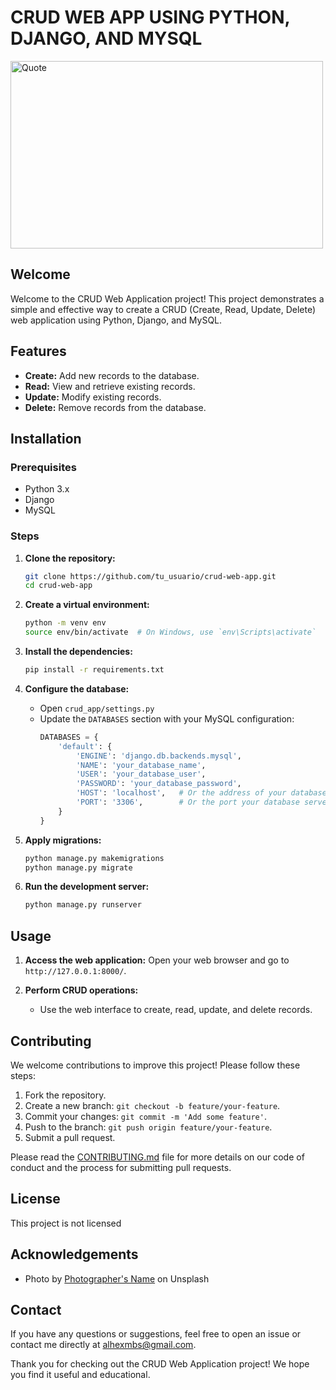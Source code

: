 # CRUD WEB APP USING PYTHON, DJANGO, AND MYSQL

<img src="https://images.unsplash.com/photo-1718414738167-0dd5de626229?q=80&w=870&auto=format&fit=crop&ixlib=rb-4.0.3&ixid=M3wxMjA3fDB8MHxwaG90by1wYWdlfHx8fGVufDB8fHx8fA%3D%3D" alt="Quote" width="500" height="300"/>

## Welcome
Welcome to the CRUD Web Application project! This project demonstrates a simple and effective way to create a CRUD (Create, Read, Update, Delete) web application using Python, Django, and MySQL.

## Features
- **Create:** Add new records to the database.
- **Read:** View and retrieve existing records.
- **Update:** Modify existing records.
- **Delete:** Remove records from the database.

## Installation

### Prerequisites
- Python 3.x
- Django
- MySQL

### Steps
1. **Clone the repository:**
    ```bash
    git clone https://github.com/tu_usuario/crud-web-app.git
    cd crud-web-app
    ```

2. **Create a virtual environment:**
    ```bash
    python -m venv env
    source env/bin/activate  # On Windows, use `env\Scripts\activate`
    ```

3. **Install the dependencies:**
    ```bash
    pip install -r requirements.txt
    ```

4. **Configure the database:**
    - Open `crud_app/settings.py`
    - Update the `DATABASES` section with your MySQL configuration:
      ```python
      DATABASES = {
          'default': {
              'ENGINE': 'django.db.backends.mysql',
              'NAME': 'your_database_name',
              'USER': 'your_database_user',
              'PASSWORD': 'your_database_password',
              'HOST': 'localhost',   # Or the address of your database server
              'PORT': '3306',        # Or the port your database server is using
          }
      }
      ```

5. **Apply migrations:**
    ```bash
    python manage.py makemigrations
    python manage.py migrate
    ```

6. **Run the development server:**
    ```bash
    python manage.py runserver
    ```

## Usage
1. **Access the web application:**
   Open your web browser and go to `http://127.0.0.1:8000/`.

2. **Perform CRUD operations:**
   - Use the web interface to create, read, update, and delete records.

## Contributing
We welcome contributions to improve this project! Please follow these steps:
1. Fork the repository.
2. Create a new branch: `git checkout -b feature/your-feature`.
3. Commit your changes: `git commit -m 'Add some feature'`.
4. Push to the branch: `git push origin feature/your-feature`.
5. Submit a pull request.

Please read the [CONTRIBUTING.md](CONTRIBUTING.md) file for more details on our code of conduct and the process for submitting pull requests.

## License
This project is not licensed

## Acknowledgements
- Photo by [Photographer's Name](https://unsplash.com/@photographer) on Unsplash

## Contact
If you have any questions or suggestions, feel free to open an issue or contact me directly at [alhexmbs@gmail.com](mailto:alhexmbs@gmail.com).

Thank you for checking out the CRUD Web Application project! We hope you find it useful and educational.
